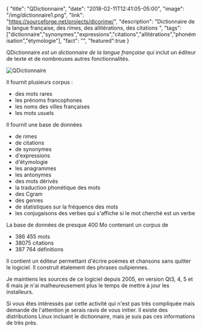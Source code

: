 {
  "title": "QDictionnaire",
  "date": "2018-02-11T12:41:05-05:00",
  "image": "/img/dictionnaire1.png",
  "link": "https://sourceforge.net/projects/dicorime/",
  "description": "Dictionnaire de la langue française, des rimes, des allitérations, des citations ",
  "tags": ["dictionnaire","synonymes","expressions","citations","allitérations","phonémisation","étymologie"],
  "fact": "",
  "featured":true
}

QDictionnaire <em>est un dictionnaire de la langue française</em> qui inclut un éditeur de texte et de  nombreuses autres  fonctionnalités.

![QDictionnaire](/img/dictionnaire1.png)

Il fournit plusieurs corpus :
  - des mots rares
  - les prénoms francophones
  - les noms des villes françaises
  - les mots usuels

Il fournit une base de données
  - de rimes
  - de citations
  - de synonymes
  - d'expressions
  - d'étymologie
  - les anagrammes
  - les antonymes
  - des mots dérivés
  - la traduction phonétique des mots
  - des Cgram
  - des genres
  - de statistiques sur la fréquence des mots
  - les conjugaisons des verbes qui s'affiche si le mot cherché est un verbe

La base de données de presque 400 Mo  contenant  un corpus de
  - 386 455 mots
  - 38075 citations
  - 387 764 définitions


Il contient un éditeur permettant d'écrire poèmes et chansons sans quitter le logiciel. Il construit étalement des phrases oulipiennes.

Je maintiens les sources de ce logiciel depuis 2005, en version Qt3, 4, 5 et 6 mais je n'ai malheureusement plus le temps de mettre à jour les installeurs.

Si vous êtes intéressés par cette activité qui n'est pas très compliquée mais demande de l'attention je serais ravis de vous initier.
Il existe des distributions Linux incluant le dictionnaire, mais je suis pas ces informations de très près.





